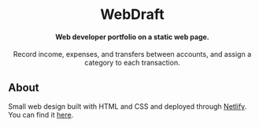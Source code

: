 <h1 align="center"><b>WebDraft</b></h1>

<h4 align="center">
Web developer portfolio on a static web page.
</h4>

<p align="center">
Record income, expenses, and transfers between accounts, and assign a category to each transaction.
</p>

## About
Small web design built with HTML and CSS and deployed through [Netlify](https://www.netlify.com/). You can find it [here](https://webdraft.netlify.app/).
